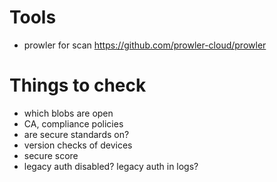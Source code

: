 # Tools
- prowler for scan https://github.com/prowler-cloud/prowler

# Things to check
- which blobs are open
- CA, compliance policies
- are secure standards on?
- version checks of devices
- secure score
- legacy auth disabled? legacy auth in logs?
